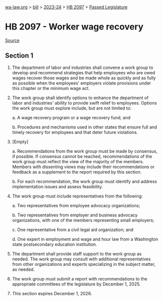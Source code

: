 [wa-law.org](/) > [bill](/bill/) > [2023-24](/bill/2023-24/) > [HB 2097](/bill/2023-24/hb/2097/) > [Passed Legislature](/bill/2023-24/hb/2097/S.PL/)

# HB 2097 - Worker wage recovery

[Source](http://lawfilesext.leg.wa.gov/biennium/2023-24/Pdf/Bills/House%20Passed%20Legislature/2097-S.PL.pdf)

## Section 1
1. The department of labor and industries shall convene a work group to develop and recommend strategies that help employees who are owed wages recover those wages and be made whole as quickly and as fully as possible when the employees' employers violate provisions under this chapter or the minimum wage act.

2. The work group shall identify options to enhance the department of labor and industries' ability to provide swift relief to employees. Options the work group must explore include, but are not limited to:

    a. A wage recovery program or a wage recovery fund; and

    b. Procedures and mechanisms used in other states that ensure full and timely recovery for employees and that deter future violations.

3. [Empty]

    a. Recommendations from the work group must be made by consensus, if possible. If consensus cannot be reached, recommendations of the work group must reflect the view of the majority of the members. Members with dissenting views may include their recommendations or feedback as a supplement to the report required by this section.

    b. For each recommendation, the work group must identify and address implementation issues and assess feasibility.

4. The work group must include representatives from the following:

    a. Two representatives from employee advocacy organizations;

    b. Two representatives from employer and business advocacy organizations, with one of the members representing small employers;

    c. One representative from a civil legal aid organization; and

    d. One expert in employment and wage and hour law from a Washington state postsecondary education institution.

5. The department shall provide staff support to the work group as needed. The work group may consult with additional representatives from other organizations and experts specializing in the subject matter, as needed.

6. The work group must submit a report with recommendations to the appropriate committees of the legislature by December 1, 2025.

7. This section expires December 1, 2026.
